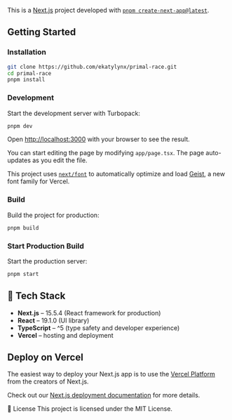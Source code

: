 This is a [Next.js](https://nextjs.org) project developed with [`pnpm create-next-app@latest`](https://nextjs.org/docs/app/getting-started/installation).

## Getting Started

### Installation

```bash
git clone https://github.com/ekatylynx/primal-race.git
cd primal-race
pnpm install
```

### Development

Start the development server with Turbopack:


```bash
pnpm dev
```

Open [http://localhost:3000](http://localhost:3000) with your browser to see the result.

You can start editing the page by modifying `app/page.tsx`. The page auto-updates as you edit the file.

This project uses [`next/font`](https://nextjs.org/docs/app/building-your-application/optimizing/fonts) to automatically optimize and load [Geist](https://vercel.com/font), a new font family for Vercel.

### Build

Build the project for production:

```bash
pnpm build
```

### Start Production Build

Start the production server:

```bash
pnpm start
```

## 🧪 Tech Stack

- **Next.js** – 15.5.4 (React framework for production)
- **React** – 19.1.0 (UI library)
- **TypeScript** – ^5 (type safety and developer experience)
- **Vercel** – hosting and deployment

## Deploy on Vercel

The easiest way to deploy your Next.js app is to use the [Vercel Platform](https://vercel.com/new?utm_medium=default-template&filter=next.js&utm_source=create-next-app&utm_campaign=create-next-app-readme) from the creators of Next.js.

Check out our [Next.js deployment documentation](https://nextjs.org/docs/app/building-your-application/deploying) for more details.

📄 License
This project is licensed under the MIT License.
